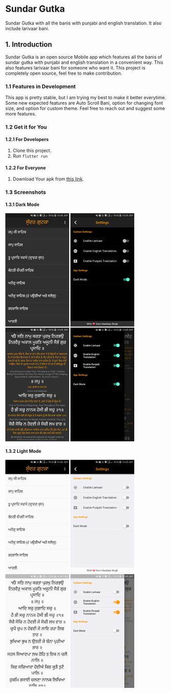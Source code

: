# Sundar Gutka

Sundar Gutka with all the banis with punjabi and english translation. It also include larivaar bani.

## 1. Introduction
Sundar Gutka is an open source Mobile app which features all the banis of sundar gutka with punjabi and english translation in a convenient way. This also features larivaar bani for someone who want it. This project is completely open source, feel free to make contribution.

### 1.1 Features in Development

This app is pretty stable, but I am trying my best to make it better everytime. Some new expected features are Auto Scroll Bani, option for changing font size, and option for custom theme. Feel free to reach out and suggest some more features.

### 1.2 Get it for You

#### 1.2.1 For Developers
1. Clone this project.
2. Run `flutter run`
#### 1.2.2 For Everyone
1. Download Your apk from [this link](https://github.com/Hardeepsingh980/Sundar-Gutka/releases/download/v1.0/SG-v1.0.apk).

### 1.3 Screenshots

#### 1.3.1 Dark Mode
<p float="left">  
  <img src="screenshots/dark_list.jpeg" width="200" />
  <img src="screenshots/dark_settings.jpeg" width="200" /> 
  <img src="screenshots/dark_bani.jpeg" width="200" />
  <img src="screenshots/dark_side.jpeg" width="200" />
</p>

#### 1.3.2 Light Mode
<p float="left">  
  <img src="screenshots/light_list.jpeg" width="200" />
  <img src="screenshots/light_settings.jpeg" width="200" /> 
  <img src="screenshots/light_bani.jpeg" width="200" />
  <img src="screenshots/light_side.jpeg" width="200" />
</p>
